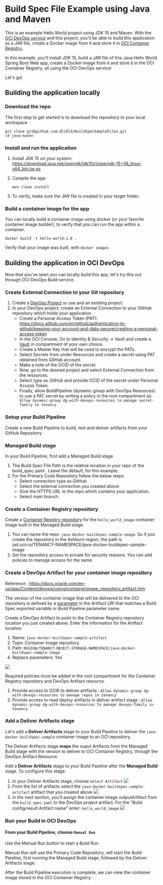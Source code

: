 # Build Spec File Example using Java and Maven

This is an example Hello World project using JDK 15 and Maven. With the [OCI DevOps service](https://www.oracle.com/devops/devops-service/) 
and this project, you'll be able to build this application as a JAR file, create a Docker image from it and store it in
[OCI Container Registry.](https://docs.oracle.com/en-us/iaas/Content/Registry/Concepts/registryoverview.htm)

In this example, you'll install JDK 15, build a JAR file of this Java Hello World Spring Boot Web app, create a Docker 
image from it and store it in the OCI Container Registry, all using the OCI DevOps service!

Let's go!

## Building the application locally

### Download the repo
The first step to get started is to download the repository to your local workspace

```shell
git clone git@github.com:dlcbld/BuildSpecSampleFiles.git
cd java-maven
```

### Install and run the application

1. Install JDK 15 on your system: https://download.java.net/openjdk/jdk15/ri/openjdk-15+36_linux-x64_bin.tar.gz
2. Compile the app:

   ```mvn clean install```
3. To verify, make sure the JAR file is created in your target folder.

### Build a container image for the app
You can locally build a container image using docker (or your favorite container image builder), to verify that you can run the app within a container.

```
docker build -t hello-world:1.0 .
```

Verify that your image was built, with `docker images`

## Building the application in OCI DevOps
Now that you've seen you can locally build this app, let's try this out through OCI DevOps Build service.

### Create External Connection to your Git repository

1. Create a [DevOps Project](https://docs.oracle.com/en-us/iaas/Content/devops/using/devops_projects.htm) or use and an existing project.
2. In your DevOps project, create an External Connection to your GitHub repository which holds your application.
   - Create a Personal Access Token (PAT): https://docs.github.com/en/github/authenticating-to-github/keeping-your-account-and-data-secure/creating-a-personal-access-token
   - In the OCI Console, Go to Identity & Security -> Vault and create a [Vault]( https://docs.oracle.com/en-us/iaas/Content/KeyManagement/Concepts/keyoverview.htm) in compartment of your own choice.
   - Create a Master Key that will be used to encrypt the PATs.
   - Select Secrets from under Resources and create a secret using PAT obtained from GitHub account.
   - Make a note of the OCID of the secret.
   - Now, go to the desired project and select External Connection from the resources.
   - Select type as GitHub and provide OCID of the secret under Personal Access Token.
   - Finally, allow BuildPipeline (dynamic group with DevOps Resources) to use a PAT secret by writing a policy in the root compartment as: ``` Allow dynamic-group dg-with-devops-resources to manage secret-family in tenancy```

### Setup your Build Pipeline
Create a new Build Pipeline to build, test and deliver artifacts from your GitHub Repository.

### Managed Build stage
In your Build Pipeline, first add a Managed Build stage
1. The Build Spec File Path is the relative location in your repo of the build_spec.yaml . Leave the default, for this example.
2. For the Primary Code Repository follow the below steps
   - Select connection type as GitHub
   - Select the external connection you created above
   - Give the HTTPS URL to the repo which contains your application.
   - Select main branch.

### Create a Container Registry repository
Create a [Container Registry repository](https://docs.oracle.com/en-us/iaas/Content/Registry/Tasks/registrycreatingarepository.htm) for the `hello_world_image` container image built in the Managed Build stage.
1. You can name the repo: `java-docker-buildspec-sample-image`. So if you create the repository in the Ashburn region, the path is iad.ocir.io/TENANCY-NAMESPACE/java-docker-buildspec-sample-image
2. Set the repository access to private for security reasons. You can add policies to manage access for the same.

### Create a DevOps Artifact for your container image repository
Reference :  https://docs.oracle.com/en-us/iaas/Content/devops/using/containerimage_repository_artifact.htm

The version of the container image that will be delivered to the OCI repository is defined by a
[parameter](https://docs.oracle.com/en-us/iaas/Content/devops/using/configuring_parameters.htm) in the Artifact URI that
matches a Build Spec exported variable or Build Pipeline parameter name.

Create a DevOps Artifact to point to the Container Registry repository location you just created above. Enter the 
information for the Artifact location:
1. Name: `java-docker-buildspec-sample-artifact`
1. Type: Container image repository
1. Path: `REGION/TENANCY-OBJECT-STORAGE-NAMESPACE/java-docker-buildspec-sample-image`
1. Replace parameters: Yes

<img src="./assets/Create DevOps Artifact.png" />

Required policies must be added in the root compartment for the Container Registry repository and DevOps Artifact resource.
1. Provide access to OCIR to deliver artifacts : ```Allow dynamic-group dg-with-devops-resources to manage repos in tenancy```
2. Provide access to read deploy artifacts in deliver artifact stage : ```Allow dynamic-group dg-with-devops-resources to manage devops-family in tenancy```

### Add a Deliver Artifacts stage
Let's add a **Deliver Artifacts** stage to your Build Pipeline to deliver the `java-docker-buildspec-sample` container image to an OCI repository.

The Deliver Artifacts stage **maps** the ouput Artifacts from the Managed Build stage with the version to deliver to OCI Container Registry, through the DevOps Artifact Resource.

Add a **Deliver Artifacts** stage to your Build Pipeline after the **Managed Build** stage. To configure this stage:
1. In your Deliver Artifacts stage, choose `Select Artifact`
   <img src="./assets/Final Details in Deliver Artifact Stage.png" />
1. From the list of artifacts select the `java-docker-buildspec-sample-artifact` artifact that you created above
   <img src="./assets/Selecting DevOps Artifact resource.png" />
1. In the next section, you'll assign the  container image outputArtifact from the `build_spec.yaml` to the DevOps project artifact. For the "Build config/result Artifact name" enter: `hello_world_image`
   <img src="./assets/Final Details in Deliver Artifact Stage.png" />


### Run your Build in OCI DevOps

#### From your Build Pipeline, choose `Manual Run`
Use the Manual Run button to start a Build Run

Manual Run will use the Primary Code Repository, will start the Build Pipeline, first running the Managed Build stage, followed by the Deliver Artifacts stage.

After the Build Pipeline execution is complete, we can view the container image stored in the OCI Container Registry.


